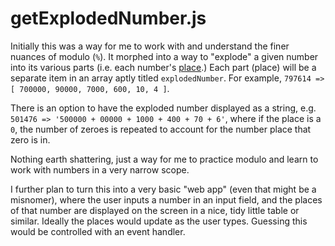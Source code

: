# getExplodedNumber.js

Initially this was a way for me to work with and understand the finer nuances of modulo (`%`). It morphed into a way to "explode" a given number into its various parts (i.e. each number's [place](https://www.cuemath.com/numbers/place-value/).) Each part (place) will be a separate item in an array aptly titled `explodedNumber`. For example, `797614 => [ 700000, 90000, 7000, 600, 10, 4 ]`.

There is an option to have the exploded number displayed as a string, e.g. `501476 => '500000 + 00000 + 1000 + 400 + 70 + 6'`, where if the place is a `0`, the number of zeroes is repeated to account for the number place that zero is in.

Nothing earth shattering, just a way for me to practice modulo and learn to work with numbers in a very narrow scope.

I further plan to turn this into a very basic "web app" (even that might be a misnomer), where the user inputs a number in an input field, and the places of that number are displayed on the screen in a nice, tidy little table or similar. Ideally the places would update as the user types. Guessing this would be controlled with an event handler.
